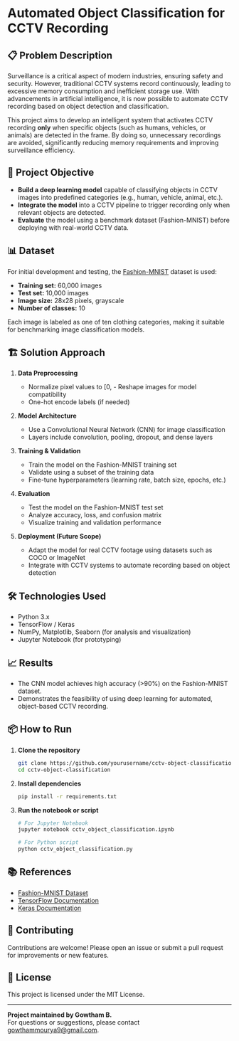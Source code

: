 # Automated Object Classification for CCTV Recording

## 📋 Problem Description

Surveillance is a critical aspect of modern industries, ensuring safety and security. However, traditional CCTV systems record continuously, leading to excessive memory consumption and inefficient storage use. With advancements in artificial intelligence, it is now possible to automate CCTV recording based on object detection and classification.

This project aims to develop an intelligent system that activates CCTV recording **only** when specific objects (such as humans, vehicles, or animals) are detected in the frame. By doing so, unnecessary recordings are avoided, significantly reducing memory requirements and improving surveillance efficiency.

## 🚀 Project Objective

- **Build a deep learning model** capable of classifying objects in CCTV images into predefined categories (e.g., human, vehicle, animal, etc.).
- **Integrate the model** into a CCTV pipeline to trigger recording only when relevant objects are detected.
- **Evaluate** the model using a benchmark dataset (Fashion-MNIST) before deploying with real-world CCTV data.

## 📊 Dataset

For initial development and testing, the [Fashion-MNIST](https://github.com/zalandoresearch/fashion-mnist) dataset is used:

- **Training set:** 60,000 images
- **Test set:** 10,000 images
- **Image size:** 28x28 pixels, grayscale
- **Number of classes:** 10

Each image is labeled as one of ten clothing categories, making it suitable for benchmarking image classification models.

## 🏗️ Solution Approach

1. **Data Preprocessing**
   - Normalize pixel values to [0, - Reshape images for model compatibility
   - One-hot encode labels (if needed)

2. **Model Architecture**
   - Use a Convolutional Neural Network (CNN) for image classification
   - Layers include convolution, pooling, dropout, and dense layers

3. **Training & Validation**
   - Train the model on the Fashion-MNIST training set
   - Validate using a subset of the training data
   - Fine-tune hyperparameters (learning rate, batch size, epochs, etc.)

4. **Evaluation**
   - Test the model on the Fashion-MNIST test set
   - Analyze accuracy, loss, and confusion matrix
   - Visualize training and validation performance

5. **Deployment (Future Scope)**
   - Adapt the model for real CCTV footage using datasets such as COCO or ImageNet
   - Integrate with CCTV systems to automate recording based on object detection

## 🛠️ Technologies Used

- Python 3.x
- TensorFlow / Keras
- NumPy, Matplotlib, Seaborn (for analysis and visualization)
- Jupyter Notebook (for prototyping)

## 📈 Results

- The CNN model achieves high accuracy (>90%) on the Fashion-MNIST dataset.
- Demonstrates the feasibility of using deep learning for automated, object-based CCTV recording.

## 📦 How to Run

1. **Clone the repository**
   ```bash
   git clone https://github.com/yourusername/cctv-object-classification.git
   cd cctv-object-classification
   ```

2. **Install dependencies**
   ```bash
   pip install -r requirements.txt
   ```

3. **Run the notebook or script**
   ```bash
   # For Jupyter Notebook
   jupyter notebook cctv_object_classification.ipynb

   # For Python script
   python cctv_object_classification.py
   ```

## 📚 References

- [Fashion-MNIST Dataset](https://github.com/zalandoresearch/fashion-mnist)
- [TensorFlow Documentation](https://www.tensorflow.org/)
- [Keras Documentation](https://keras.io/)

## 🤝 Contributing

Contributions are welcome! Please open an issue or submit a pull request for improvements or new features.

## 📄 License

This project is licensed under the MIT License.

---

**Project maintained by Gowtham B.**  
For questions or suggestions, please contact gowthammourya9@gmail.com.
